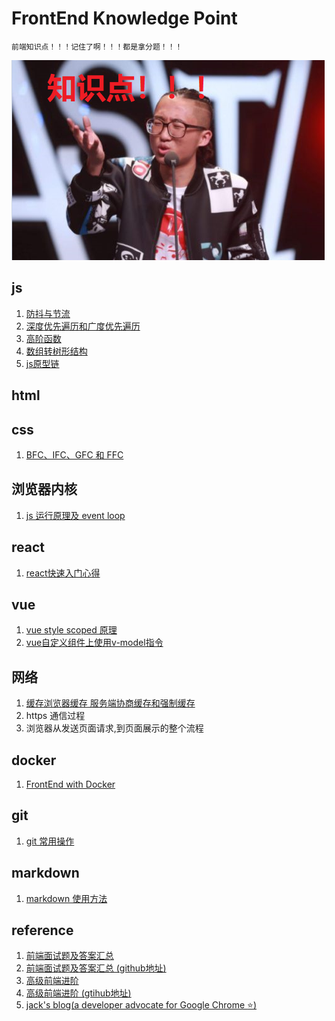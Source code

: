 # FrontEnd Knowledge Point
    前端知识点！！！记住了啊！！！都是拿分题！！！
![知识点](./assets/point.png)
## js
1. [防抖与节流](./js/防抖节流.md)
2. [深度优先遍历和广度优先遍历](./js/遍历.md)
3. [高阶函数](./js/高阶函数.md)
4. [数组转树形结构](./js/树形结构.md)
5. [js原型链](./js/原型链.md)
## html
## css
1. [BFC、IFC、GFC 和 FFC](./css/BFC.md) 
## 浏览器内核
1. [js 运行原理及 event loop](./kernel/event_loop.md)
## react
1. [react快速入门心得](./react/快速入门.md)
## vue
1. [vue style scoped 原理](./vue/style_scoped.md)
2. [vue自定义组件上使用v-model指令](./vue/v_model.md)
## 网络
1. [缓存浏览器缓存 服务端协商缓存和强制缓存](./network/缓存.md)
2. https 通信过程
3. 浏览器从发送页面请求,到页面展示的整个流程

## docker
1. [FrontEnd with Docker](./docker/frontend_docker.md)
## git
1. [git 常用操作](./git.md)
## markdown
1. [markdown 使用方法](./markdown.md)

## reference
1. [前端面试题及答案汇总](https://muyiy.vip/question/)
2. [前端面试题及答案汇总 (github地址)](https://github.com/Advanced-Frontend/Daily-Interview-Question/blob/master/datum/summary.md)
3. [高级前端进阶](https://muyiy.vip/blog/)
4. [高级前端进阶 (gtihub地址)](https://github.com/yygmind/blog)
5. [jack's blog(a developer advocate for Google Chrome :star:)](https://jakearchibald.com/)